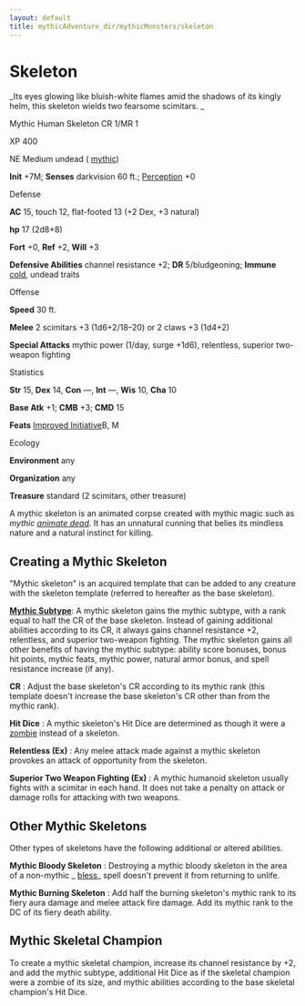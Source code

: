 ```yaml
---
layout: default
title: mythicAdventure_dir/mythicMonsters/skeleton
---
```

# Skeleton

_Its eyes glowing like bluish-white flames amid the shadows of its kingly helm, this skeleton wields two fearsome scimitars. _

Mythic Human Skeleton CR 1/MR 1

XP 400

NE Medium undead ( [mythic](mythicAdventure_dir/mythicMonsters#_mythic-subtype))

**Init** +7M; **Senses** darkvision 60 ft.; [Perception](skills/perception#_perception) +0

Defense

**AC** 15, touch 12, flat-footed 13 (+2 Dex, +3 natural)

**hp** 17 (2d8+8)

**Fort** +0, **Ref** +2, **Will** +3

**Defensive Abilities** channel resistance +2; **DR** 5/bludgeoning; **Immune** [cold](monster_dir/creatureTypes#_cold-subtype), undead traits

Offense

**Speed** 30 ft.

**Melee** 2 scimitars +3 (1d6+2/18–20) or 2 claws +3 (1d4+2)

**Special Attacks** mythic power (1/day, surge +1d6), relentless, superior two-weapon fighting

Statistics

**Str** 15, **Dex** 14, **Con** —, **Int** —, **Wis** 10, **Cha** 10

**Base Atk** +1; **CMB** +3; **CMD** 15

**Feats** [Improved Initiative](feats#_improved-initiative)B, M

Ecology

**Environment** any

**Organization** any

**Treasure** standard (2 scimitars, other treasure)

A mythic skeleton is an animated corpse created with mythic magic such as _mythic [animate dead](spell_dir/animateDead#_animate-dead)_. It has an unnatural cunning that belies its mindless nature and a natural instinct for killing.

## Creating a Mythic Skeleton

"Mythic skeleton" is an acquired template that can be added to any creature with the skeleton template (referred to hereafter as the base skeleton).

[**Mythic Subtype**](mythicAdventures/mythicMonsters#_mythic-subtype): A mythic skeleton gains the mythic subtype, with a rank equal to half the CR of the base skeleton. Instead of gaining additional abilities according to its CR, it always gains channel resistance +2, relentless, and superior two-weapon fighting. The mythic skeleton gains all other benefits of having the mythic subtype: ability score bonuses, bonus hit points, mythic feats, mythic power, natural armor bonus, and spell resistance increase (if any).

**CR** : Adjust the base skeleton's CR according to its mythic rank (this template doesn't increase the base skeleton's CR other than from the mythic rank).

**Hit Dice** : A mythic skeleton's Hit Dice are determined as though it were a [zombie](monster_dir/zombie#_zombie) instead of a skeleton.

**Relentless (Ex)** : Any melee attack made against a mythic skeleton provokes an attack of opportunity from the skeleton.

**Superior Two Weapon Fighting (Ex)** : A mythic humanoid skeleton usually fights with a scimitar in each hand. It does not take a penalty on attack or damage rolls for attacking with two weapons.

## Other Mythic Skeletons

Other types of skeletons have the following additional or altered abilities.

**Mythic Bloody Skeleton** : Destroying a mythic bloody skeleton in the area of a non-mythic _ [bless](spells/bless#_bless)_ spell doesn't prevent it from returning to unlife.

**Mythic Burning Skeleton** : Add half the burning skeleton's mythic rank to its fiery aura damage and melee attack fire damage. Add its mythic rank to the DC of its fiery death ability.

## Mythic Skeletal Champion

To create a mythic skeletal champion, increase its channel resistance by +2, and add the mythic subtype, additional Hit Dice as if the skeletal champion were a zombie of its size, and mythic abilities according to the base skeletal champion's Hit Dice.


